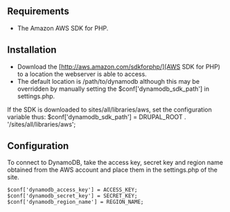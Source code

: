 Requirements
------------
- The Amazon AWS SDK for PHP.

Installation
------------
- Download the [http://aws.amazon.com/sdkforphp/](AWS SDK for PHP) to a location the webserver is able to access.
- The default location is /path/to/dynamodb although this may be overridden by manually setting the $conf['dynamodb_sdk_path'] in settings.php.

If the SDK is downloaded to sites/all/libraries/aws, set the configuration variable thus:
    $conf['dynamodb_sdk_path'] = DRUPAL_ROOT . '/sites/all/libraries/aws';

Configuration
-------------
To connect to DynamoDB, take the access key, secret key and region name obtained from the AWS account and place them in the settings.php of the site.

    $conf['dynamodb_access_key'] = ACCESS_KEY;
    $conf['dynamodb_secret_key'] = SECRET_KEY;
    $conf['dynamodb_region_name'] = REGION_NAME;
